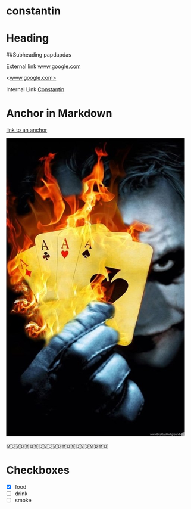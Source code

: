 # constantin
# Heading

##Subheading papdapdas


External link www.google.com

<www.google.com>


Internal Link [Constantin](../../../constantin)


# Anchor in Markdown

[link to an anchor](#anchor-in-markdown)


![image](images/jocker.jpg "icon")

:moldova::moldova::moldova::moldova::moldova::moldova::moldova::moldova::moldova::moldova::moldova:

# Checkboxes

- [x] food
- [ ] drink
- [ ] smoke